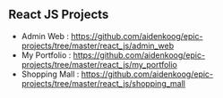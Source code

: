 ## React JS Projects

- Admin Web : https://github.com/aidenkoog/epic-projects/tree/master/react_js/admin_web
- My Portfolio : https://github.com/aidenkoog/epic-projects/tree/master/react_js/my_portfolio
- Shopping Mall : https://github.com/aidenkoog/epic-projects/tree/master/react_js/shopping_mall
